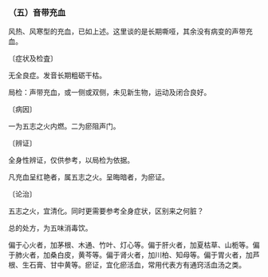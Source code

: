### （五）音带充血

风热、风寒型的充血，已如上述。这里谈的是长期嘶哑，其余没有病变的声带充血。

〔症状及检査〕

无全良症。发音长期粗砺干枯。

局检：声带充血，或一侧或双侧，未见新生物，运动及闭合良好。

〔病因〕

一为五志之火内燃。二为瘀阻声门。

〔辨证〕

全身性辨证，仅供参考，以局检为依据。

凡充血呈红艳者，属五志之火。呈晦暗者，为瘀证。

〔论治〕

五志之火，宜清化。同时更需要参考全身症状，区别来之何脏？

总的处方，为五味消毒饮。

偏于心火者，加茅根、木通、竹叶、灯心等。偏于肝火者，加夏枯草、山栀等。偏于肺火者，加桑白皮，黄芩等。偏于肾火者，加川柏、知母等。偏于胃火者，加芦根、生石膏、甘中黄等。瘀证，宜化瘀活血，常用代表方有通窍活血汤之类。
